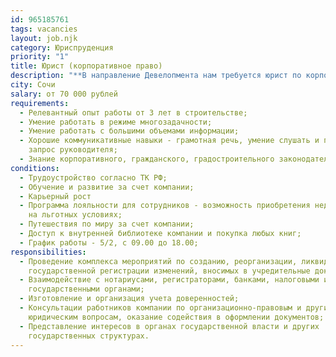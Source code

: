 ```yaml
---
id: 965185761
tags: vacancies
layout: job.njk
category: Юриспруденция
priority: "1"
title: Юрист (корпоративное право)
description: "**В направление Девелопмента нам требуется юрист по корпоративному праву**"
city: Сочи
salary: от 70 000 рублей
requirements:
  - Релевантный опыт работы от 3 лет в строительстве;
  - Умение работать в режиме многозадачности;
  - Умение работать с большими объемами информации;
  - Хорошие коммуникативные навыки - грамотная речь, умение слушать и понимать
    запрос руководителя;
  - Знание корпоративного, гражданского, градостроительного законодательства;
conditions:
  - Трудоустройство согласно ТК РФ;
  - Обучение и развитие за счет компании;
  - Карьерный рост
  - Программа лояльности для сотрудников - возможность приобретения недвижимости
    на льготных условиях;
  - Путешествия по миру за счет компании;
  - Доступ к внутренней библиотеке компании и покупка любых книг;
  - График работы - 5/2, с 09.00 до 18.00;
responsibilities:
  - Проведение комплекса мероприятий по созданию, реорганизации, ликвидации,
    государственной регистрации изменений, вносимых в учредительные документы;
  - Взаимодействие с нотариусами, регистраторами, банками, налоговыми и иными
    государственными органами;
  - Изготовление и организация учета доверенностей;
  - Консультации работников компании по организационно-правовым и другим
    юридическим вопросам, оказание содействия в оформлении документов;
  - Представление интересов в органах государственной власти и других
    государственных структурах.
---
```


